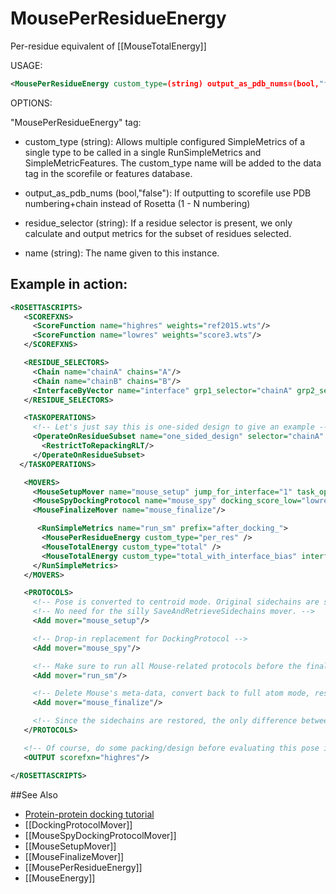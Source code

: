 # MousePerResidueEnergy

Per-residue equivalent of [[MouseTotalEnergy]]

USAGE:

```xml
<MousePerResidueEnergy custom_type=(string) output_as_pdb_nums=(bool,"false") residue_selector=(string) name=(string)/>
```

OPTIONS:

"MousePerResidueEnergy" tag:

-	custom\_type (string):  Allows multiple configured SimpleMetrics of a single type to be called in a single RunSimpleMetrics and SimpleMetricFeatures. 
 The custom\_type name will be added to the data tag in the scorefile or features database.

-	output\_as\_pdb\_nums (bool,"false"):  If outputting to scorefile use PDB numbering+chain instead of Rosetta (1 - N numbering)

-	residue\_selector (string):  If a residue selector is present, we only calculate and output metrics for the subset of residues selected.

-	name (string):  The name given to this instance.

## Example in action:

```xml
<ROSETTASCRIPTS>
   <SCOREFXNS>
     <ScoreFunction name="highres" weights="ref2015.wts"/>
     <ScoreFunction name="lowres" weights="score3.wts"/>
   </SCOREFXNS>

   <RESIDUE_SELECTORS>
     <Chain name="chainA" chains="A"/>
     <Chain name="chainB" chains="B"/>
     <InterfaceByVector name="interface" grp1_selector="chainA" grp2_selector="chainB"/>
   </RESIDUE_SELECTORS>

   <TASKOPERATIONS>
     <!-- Let's just say this is one-sided design to give an example -->
     <OperateOnResidueSubset name="one_sided_design" selector="chainA" >
       <RestrictToRepackingRLT/>
     </OperateOnResidueSubset>
  </TASKOPERATIONS>

   <MOVERS>
     <MouseSetupMover name="mouse_setup" jump_for_interface="1" task_operations="one_sided_design" />
     <MouseSpyDockingProtocol name="mouse_spy" docking_score_low="lowres" spy_count="15"/>
     <MouseFinalizeMover name="mouse_finalize"/>

      <RunSimpleMetrics name="run_sm" prefix="after_docking_">
       <MousePerResidueEnergy custom_type="per_res" />
       <MouseTotalEnergy custom_type="total" />
       <MouseTotalEnergy custom_type="total_with_interface_bias" interface_residues="interface" add_interface_size_bonus="true"/>
     </RunSimpleMetrics>
   </MOVERS>

   <PROTOCOLS>
     <!-- Pose is converted to centroid mode. Original sidechains are stored in the pose. -->
     <!-- No need for the silly SaveAndRetrieveSidechains mover. -->
     <Add mover="mouse_setup"/>

     <!-- Drop-in replacement for DockingProtocol -->
     <Add mover="mouse_spy"/>

     <!-- Make sure to run all Mouse-related protocols before the finalize mover, including simple metrics -->
     <Add mover="run_sm"/>

     <!-- Delete Mouse's meta-data, convert back to full atom mode, restore original sidechains -->
     <Add mover="mouse_finalize"/>

     <!-- Since the sidechains are restored, the only difference between current pose and the original pose is the jump (docking) -->
   </PROTOCOLS>

   <!-- Of course, do some packing/design before evaluating this pose in high res -->
   <OUTPUT scorefxn="highres"/>

</ROSETTASCRIPTS>
```

##See Also

* [Protein-protein docking tutorial](https://www.rosettacommons.org/demos/latest/tutorials/Protein-Protein-Docking/Protein-Protein-Docking)
* [[DockingProtocolMover]]
* [[MouseSpyDockingProtocolMover]]
* [[MouseSetupMover]]
* [[MouseFinalizeMover]]
* [[MousePerResidueEnergy]]
* [[MouseEnergy]]
